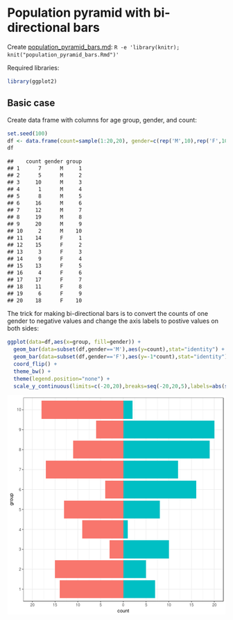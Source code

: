 # Population pyramid with bi-directional bars

Create [population_pyramid_bars.md](population_pyramid_bars.md): `R -e 'library(knitr); knit("population_pyramid_bars.Rmd")'`

Required libraries:

```r
library(ggplot2)
```

## Basic case

Create data frame with columns for age group, gender, and count:

```r
set.seed(100)
df <- data.frame(count=sample(1:20,20), gender=c(rep('M',10),rep('F',10)), group=factor(rep(1:10,2)))
df
```

```
##    count gender group
## 1      7      M     1
## 2      5      M     2
## 3     10      M     3
## 4      1      M     4
## 5      8      M     5
## 6     16      M     6
## 7     12      M     7
## 8     19      M     8
## 9     20      M     9
## 10     2      M    10
## 11    14      F     1
## 12    15      F     2
## 13     3      F     3
## 14     9      F     4
## 15    13      F     5
## 16     4      F     6
## 17    17      F     7
## 18    11      F     8
## 19     6      F     9
## 20    18      F    10
```

The trick for making bi-directional bars is to convert the counts of one gender to negative values and change the axis labels to postive values on both sides:

```r
ggplot(data=df,aes(x=group, fill=gender)) +
  geom_bar(data=subset(df,gender=='M'),aes(y=count),stat="identity") +
  geom_bar(data=subset(df,gender=='F'),aes(y=-1*count),stat="identity") +
  coord_flip() +
  theme_bw() +
  theme(legend.position="none") +
  scale_y_continuous(limits=c(-20,20),breaks=seq(-20,20,5),labels=abs(seq(-20,20,5)))
```

![plot of chunk population_pyramid_bars](figure/population_pyramid_bars-1.png)

